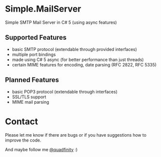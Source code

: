 # Simple.MailServer

Simple SMTP Mail Server in C# 5 (using async features)

## Supported Features

- basic SMTP protocol (extendable through provided interfaces)
- multiple port bindings
- made using C# 5 async (for better performance than just threads)
- certain MIME features for encoding, date parsing (RFC 2822, RFC 5335)

## Planned Features

- basic POP3 protocol (extendable through interfaces)
- SSL/TLS support
- MIME mail parsing

# Contact

Please let me know if there are bugs or if you have suggestions how to improve the code.

And maybe follow me [@quadfinity](https://twitter.com/quadfinity) :)
